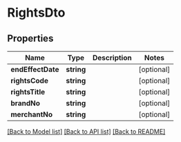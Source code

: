 # RightsDto

## Properties
Name | Type | Description | Notes
------------ | ------------- | ------------- | -------------
**endEffectDate** | **string** |  | [optional] 
**rightsCode** | **string** |  | [optional] 
**rightsTitle** | **string** |  | [optional] 
**brandNo** | **string** |  | [optional] 
**merchantNo** | **string** |  | [optional] 

[[Back to Model list]](../README.md#documentation-for-models) [[Back to API list]](../README.md#documentation-for-api-endpoints) [[Back to README]](../README.md)


